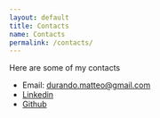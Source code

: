 ```yaml
---
layout: default
title: Contacts
name: Contacts
permalink: /contacts/
---
```

Here are some of my contacts
- Email: [durando.matteo@gmail.com](durando.matteo@gmail.com)
- [Linkedin](www.linkedin.com/in/matteodurando)
- [Github](https://github.com/MatteoD00)
